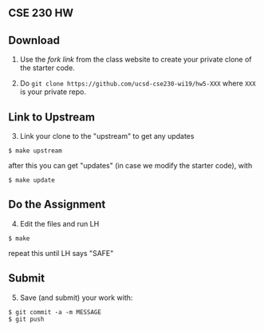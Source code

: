 ## CSE 230 HW 

## Download

1. Use the _fork link_ from the class website to create your private clone of the starter code.

2. Do `git clone https://github.com/ucsd-cse230-wi19/hw5-XXX` where `XXX` is your private repo.

## Link to Upstream

3. Link your clone to the "upstream" to get any updates

```
$ make upstream
```

after this you can get "updates" (in case we modify the starter code), with

```
$ make update
```

## Do the Assignment 

4. Edit the files and run LH 

```
$ make 
```

repeat this until LH says "SAFE"

## Submit 

5. Save (and submit) your work with:

```
$ git commit -a -m MESSAGE
$ git push
```
